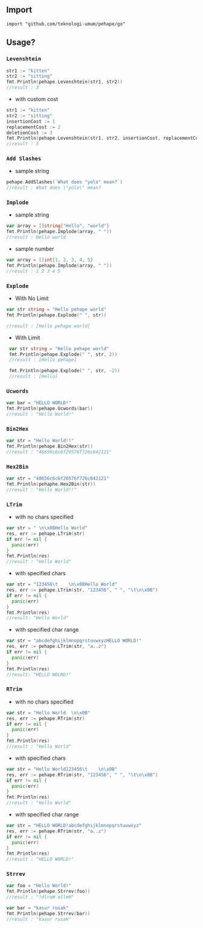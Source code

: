 ## Import

`import "github.com/teknologi-umum/pehape/go"`

## Usage?

### `Levenshtein`
 
 ```go
 str1 := "kitten"
 str2 := "sitting"
 fmt.Println(pehape.Levenshtein(str1, str2))
 //result : 3
 ```
 - with custom cost
 ```go
 str1 := "kitten"
 str2 := "sitting"
 insertionCost := 1
 replacementCost := 2
 deletionCost := 3
 fmt.Println(pehape.Levenshtein(str1, str2, insertionCost, replacementCost, deletionCost))
 //result : 5
 ```
 
### `Add Slashes`
 
- sample string
  
```go
pehape.AddSlashes(`What does "yolo" mean?`)
//result : What does \"yolo\" mean?
```

### `Implode`

- sample string
  
```go
var array = []string{"Hello", "world"}
fmt.Println(pehape.Implode(array, " "))
//result : Hello world
```

- sample number

```go
var array = []int{1, 2, 3, 4, 5}
fmt.Println(pehape.Implode(array, " "))
//result : 1 2 3 4 5
```

### `Explode`

- With No Limit

```go
var str string = "Hello pehape world"
fmt.Println(pehape.Explode(" ", str))

//result : [Hello pehape world]
```

- With Limit

```go
 var str string = "Hello pehape world"
 fmt.Println(pehape.Explode(" ", str, 2))
 //result : [Hello pehape]

 fmt.Println(pehape.Explode(" ", str, -2))
 //result : [Hello]
```

### `Ucwords`

```go
var bar = "HELLO WORLD!"
fmt.Println(pehape.Ucwords(bar))
//result : "Hello World!"
```

### `Bin2Hex`

```go
var str = "Hello World!!"
fmt.Println(pehape.Bin2Hex(str))
//result : "48656c6c6f20576f726c642121"
```

### `Hex2Bin`

```go
var str = "48656c6c6f20576f726c642121"
fmt.Println(pehaphe.Hex2Bin(str))
//result : "Hello World!!"
```

### `LTrim`

- with no chars specified

```go
var str = "	\n\x0BHello World"
res, err := pehape.LTrim(str)
if err != nil {
  panic(err)
}
fmt.Println(res)
//result : "Hello World"
```

- with specified chars

```go
var str = "123456\t    \n\x0BHello World"
res, err := pehape.LTrim(str, "123456", " ", "\t\n\x0B")
if err != nil {
  panic(err)
}
fmt.Println(res)
//result: "Hello World"
```

- with specified char range

```go
var str = "abcdefghijklmnopqrstuvwxyzHELLO WORLD!"
res, err := pehape.LTrim(str, "a..z")
if err != nil {
  panic(err)
}
fmt.Println(res)
//result: "HELLO WOLRD!"
```

### `RTrim`

- with no chars specified

```go
var str = "Hello World	\n\x0B"
res, err := pehape.RTrim(str)
if err != nil {
  panic(err)
}
fmt.Println(res)
//result : "Hello World"
```

- with specified chars

```go
var str = "Hello World123456\t    \n\x0B"
res, err := pehape.RTrim(str, "123456", " ", "\t\n\x0B")
if err != nil {
  panic(err)
}
fmt.Println(res)
//result : "Hello World"
```

- with specified char range

```go
var str = "HELLO WORLD!abcdefghijklmnopqrstuvwxyz"
res, err := pehape.RTrim(str, "a..z")
if err != nil {
  panic(err)
}
fmt.Println(res)
//result : "HELLO WORLD!"
```

### `Strrev`

```go
var foo = "Hello World!"
fmt.Println(pehape.Strrev(foo))
//result : "!dlroW olleH"

var bar = "kasur rusak"
fmt.Println(pehape.Strrev(bar))
//result : "kasur rusak"
```